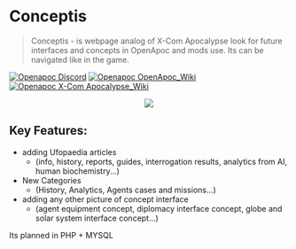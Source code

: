 # Conceptis
> Conceptis - is webpage analog of X-Com Apocalypse look for future interfaces and concepts in OpenApoc and mods use. Its can be navigated like in the game.

[![Openapoc Discord](https://img.shields.io/discord/142798944970211328.svg?label=discord)](https://discord.gg/d6DAHEb)
[![Openapoc OpenApoc_Wiki](https://img.shields.io/badge/OpenApoc-Wiki-blue.svg)](https://www.ufopaedia.org/index.php/OpenApoc)
[![Openapoc X-Com Apocalypse_Wiki](https://img.shields.io/badge/XCom%20Apocalypse-Wiki-orange.svg)](https://www.ufopaedia.org/index.php/Apocalypse)

<p align="center"><img src="https://i.imgur.com/XxudxVj.jpg"/></p>

## Key Features:
* adding Ufopaedia articles 
  * (info, history, reports, guides, interrogation results, analytics from AI, human biochemistry...)
* New Categories
  * (History, Analytics, Agents cases and missions...)
* adding any other picture of concept interface
  * (agent equipment concept, diplomacy interface concept, globe and solar system interface concept...)

Its planned in PHP + MYSQL
